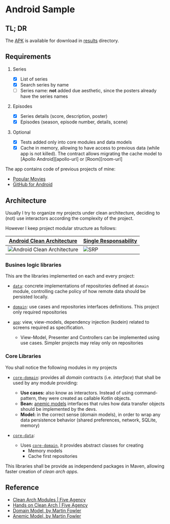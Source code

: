 # Android Sample

## TL; DR

The [APK](result/app-debug.apk) is available for download in [results](./results) directory.

## Requirements

  1. Series
     - [x] List of series
     - [x] Search series by name
     - [ ] Series name: **not** added due aesthetic, since the posters already have the series names

  2. Episodes

     - [x] Series details (score, description, poster)
     - [x] Episodes (season, episode number, details, scene)

  3. Optional

     - [x] Tests added only into core modules and data models
     - [x] Cache in memory, allowing to have access to previous data (while app is not killed). The contract allows migrating the cache model to [Apollo Android][apollo-url] or [Room][room-url]

The app contains code of previous projects of mine:

  - [Popular Movies][popular-movies-url]
  - [GitHub for Android][github-url]

## Architecture

Usually I try to organize my projects under clean architecture, deciding to (not) use interactors according the complexity of the project. 

However I keep project modular structure as follows:

| [Android Clean Architecture][aca-img] | [**Single Responsability**][srp-url]  |
|------|------|
| ![Android Clean Architecture][aca-img] | ![SRP][srp-img] |

### Busines logic libraries

This are the libraries implemented on each and every project:

  - [`data`](./data): concrete implementations of repositories defined at `domain` module, controlling cache policy of how remote data should be persisted locally.

  - [`domain`](./domain): use cases and repositories interfaces definitions. This project only required repositories

  - [`app`](./app): view, view-models, dependency injection (kodein) related to screens required as specification.
    - View-Model, Presenter and Controllers can be implemented using use cases. Simpler projects may relay only on repositories

### Core Libraries

You shall notice the following modules in my projects

  - [`core-domain`](./core-domain): provides all _domain_ contracts (i.e. _interface_) that shall be used by any module providing:

    - **Use cases:** also know as interactors. Instead of using command-pattern, they were created as callable Kotlin objects.
    - **Bean:** [anemic models][anemic-model-url] interfaces that rules how data transfer objects should be implemented by the devs.
    - **Model:** in the correct sense (domain models), in order to wrap any data persistence behavior (shared preferences, network, SQLite, memory)

  - [`core-data`](./core-data):
      - Uses [`core-domain`](./core-domain), it provides abstract classes for creating
        - Memory models
        - Cache first repositories

This libraries shall be provide as independend packages in Maven, allowing faster creation of _clean arch apps_.

## Reference

  - [Clean Arch Modules | Five Agency][srp-url]
  - [Hands on Clean Arch | Five Agency][aca-url]
  - [Domain Model, by Martin Fowler][domain-model-url]
  - [Anemic Model, by Martin Fowler][anemic-model-url]

[popular-movies-url]: https://github.com/jpventura/popularmovies
[github-url]: https://github.com/jpventura/github

[aca-img]: https://five.agency/wp-content/uploads/2017/06/graf_2_B-1.png
[aca-url]: https://five.agency/android-architecture-part-3-applying-clean-architecture-android/

[srp-img]: https://five.agency/wp-content/uploads/2016/11/Graph-4-1.png
[srp-url]: https://five.agency/android-architecture-part-3-applying-clean-architecture-android/

[anemic-model-url]: https://martinfowler.com/bliki/AnemicDomainModel.html

[domain-model-url]: https://martinfowler.com/eaaCatalog/domainModel.html
